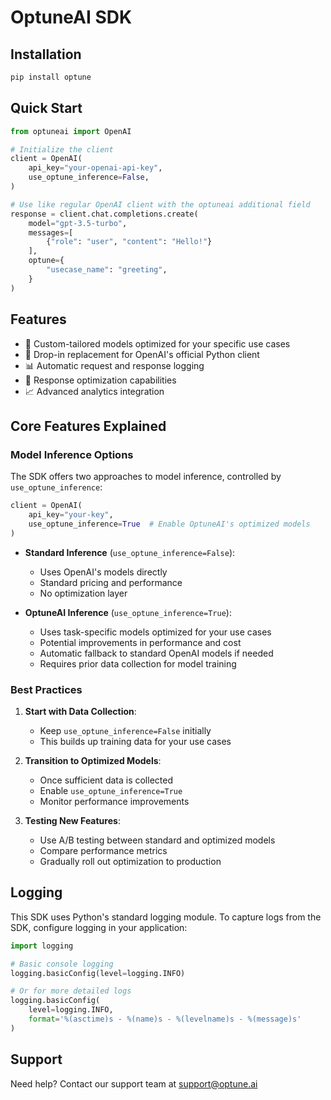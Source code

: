 # OptuneAI SDK

## Installation

```bash
pip install optune
```

## Quick Start

```python
from optuneai import OpenAI

# Initialize the client
client = OpenAI(
    api_key="your-openai-api-key",
    use_optune_inference=False,
)

# Use like regular OpenAI client with the optuneai additional field
response = client.chat.completions.create(
    model="gpt-3.5-turbo",
    messages=[
        {"role": "user", "content": "Hello!"}
    ],
    optune={
        "usecase_name": "greeting",
    }
)
```

## Features

- 🎯 Custom-tailored models optimized for your specific use cases
- 🚀 Drop-in replacement for OpenAI's official Python client
- 📊 Automatic request and response logging
- 🎯 Response optimization capabilities
- 📈 Advanced analytics integration

## Core Features Explained

### Model Inference Options

The SDK offers two approaches to model inference, controlled by `use_optune_inference`:

```python
client = OpenAI(
    api_key="your-key",
    use_optune_inference=True  # Enable OptuneAI's optimized models
)
```

- **Standard Inference** (`use_optune_inference=False`):
  - Uses OpenAI's models directly
  - Standard pricing and performance
  - No optimization layer

- **OptuneAI Inference** (`use_optune_inference=True`):
  - Uses task-specific models optimized for your use cases
  - Potential improvements in performance and cost
  - Automatic fallback to standard OpenAI models if needed
  - Requires prior data collection for model training


### Best Practices

1. **Start with Data Collection**: 
   - Keep `use_optune_inference=False` initially
   - This builds up training data for your use cases

2. **Transition to Optimized Models**:
   - Once sufficient data is collected
   - Enable `use_optune_inference=True`
   - Monitor performance improvements

3. **Testing New Features**:
   - Use A/B testing between standard and optimized models
   - Compare performance metrics
   - Gradually roll out optimization to production


## Logging

This SDK uses Python's standard logging module. To capture logs from the SDK, 
configure logging in your application:

```python
import logging

# Basic console logging
logging.basicConfig(level=logging.INFO)

# Or for more detailed logs
logging.basicConfig(
    level=logging.INFO,
    format='%(asctime)s - %(name)s - %(levelname)s - %(message)s'
)
```

## Support

Need help? Contact our support team at support@optune.ai
